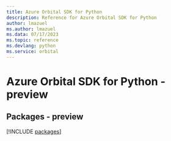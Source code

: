 ```yaml
---
title: Azure Orbital SDK for Python
description: Reference for Azure Orbital SDK for Python
author: lmazuel
ms.author: lmazuel
ms.data: 07/17/2023
ms.topic: reference
ms.devlang: python
ms.service: orbital
---
```

# Azure Orbital SDK for Python - preview
## Packages - preview
[!INCLUDE [packages](orbital-index.md)]